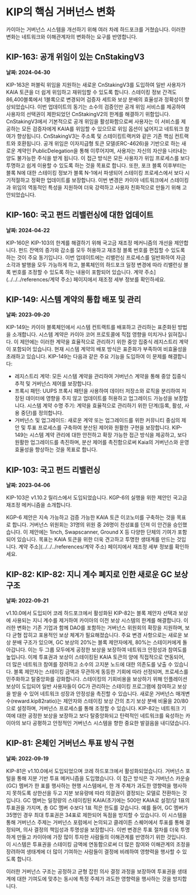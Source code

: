# KIP의 핵심 거버넌스 변화

카이아는 거버넌스 시스템을 개선하기 위해 여러 차례 하드포크를 거쳤습니다. 이러한 변화는 네트워크와 이해관계자의 변화하는 요구를 반영합니다.

## KIP-163: 공개 위임이 있는 CnStakingV3 <a id="KIP-163"></a>

**날짜: 2024-04-30**

KIP-163은 퍼블릭 위임을 지원하는 새로운 CnStakingV3를 도입하여 일반 사용자가 KAIA 토큰을 더 쉽게 위임하고 재위임할 수 있도록 합니다. 스테이킹 정보 간격도 86,400블록에서 1블록으로 변경되어 검증자 세트와 보상 분배의 효율성과 정확성이 향상되었습니다.
이번 업데이트의 동기는 소수의 검증인만 공개 위임 서비스를 제공하여 사용자의 선택권이 제한되었던 CnStakingV2의 한계를 해결하기 위함입니다. CnStakingV3에서 기본적으로 공개 위임을 활성화함으로써 사용자는 이 서비스를 제공하는 모든 검증자에게 KAIA를 위임할 수 있으므로 위임 옵션이 넓어지고 네트워크 참여가 향상됩니다.
CnStakingV3는 주소록 및 스테이킹트랙커와 같은 기존 핵심 컨트랙트와 호환됩니다. 공개 위임은 이자지급형 토큰 모델(ERC-4626)을 기반으로 하는 새로운 계약인 PublicDelegation을 통해 이루어지며, 사용자는 자신의 자산을 나타내는 양도 불가능한 주식을 받게 됩니다. 이 접근 방식은 모든 사용자가 위임 프로세스를 보다 투명하고 쉽게 이용할 수 있도록 하는 것을 목표로 합니다.
또한, 포크 블록 이후부터는 블록 N에 대한 스테이킹 정보가 블록 N-1에서 파생되어 스테이킹 프로세스에서 보다 시기적절하고 정확한 업데이트를 보장합니다. 이번 변경은 카이아 네트워크에서 스테이킹과 위임의 역동적인 특성을 지원하여 더욱 강력하고 사용자 친화적으로 만들기 위해 고안되었습니다.

## KIP-160: 국고 펀드 리밸런싱에 대한 업데이트 <a id="KIP-160"></a>

**날짜: 2024-04-22**

KIP-160은 KIP-103의 한계를 해결하기 위해 국고금 재조정 메커니즘의 개선을 제안합니다. 펀드 잔액의 증가와 감소를 모두 허용하고 재조정 블록 번호를 편집할 수 있도록 하는 것이 주요 동기입니다. 이번 업데이트에는 리밸런싱 프로세스를 일반화하여 자금 소각과 발행을 모두 가능하게 하고, 블록체인의 하드포크 일정 변경에 따라 리밸런싱 블록 번호를 조정할 수 있도록 하는 내용이 포함되어 있습니다. 계약 주소](../../../references/계약 주소) 페이지에서 재조정 세부 정보를 확인하세요.

## KIP-149: 시스템 계약의 통합 배포 및 관리 <a id="KIP-149"></a>

**날짜: 2023-09-20**

KIP-149는 카이아 블록체인에서 시스템 컨트랙트를 배포하고 관리하는 표준화된 방법을 소개합니다. 시스템 계약은 카이아 코어 프로토콜에 직접 영향을 미치거나 읽혀집니다. 이 제안에는 이러한 계약을 효율적으로 관리하기 위한 중앙 집중식 레지스트리 계약이 포함되어 있습니다. 현재 시스템 계약의 배포 방식은 표준화가 부족하여 비효율성을 초래하고 있습니다. KIP-149는 다음과 같은 주요 기능을 도입하여 이 문제를 해결합니다:

- 레지스트리 계약: 모든 시스템 계약을 관리하여 거버넌스 계약을 통해 중앙 집중식 추적 및 거버넌스 제어를 보장합니다.
- 프록시 패턴: UUPS 프록시 패턴을 사용하여 데이터 저장소와 로직을 분리하여 저장된 데이터에 영향을 주지 않고 업데이트를 허용하고 업그레이드 가능성을 보장합니다.
  시스템 계약 수명 주기: 계약을 효율적으로 관리하기 위한 단계(등록, 활성, 사용 중단)를 정의합니다.
- 거버넌스 및 업그레이드: 새로운 계약 또는 업그레이드를 위한 커뮤니티 중심의 제안 및 투표 프로세스를 구축하여 분산된 제어와 원활한 구현을 보장합니다.
  KIP-149는 시스템 계약 관리에 대한 안전하고 확장 가능한 접근 방식을 제공하고, 보다 원활한 업그레이드를 촉진하며, 분산 제어를 촉진함으로써 Kaia의 거버넌스와 운영 효율성을 향상하는 것을 목표로 합니다.

## KIP-103: 국고 펀드 리밸런싱 <a id="KIP-103"></a>

**날짜: 2023-04-06**

KIP-103은 v1.10.2 릴리스에서 도입되었습니다. KGP-6의 실행을 위한 제안인 국고금 재조정 메커니즘을 소개합니다.

KGP-6 제안은 지속 가능하고 검증 가능한 KAIA 토큰 이코노미를 구축하는 것을 목표로 합니다. 거버넌스 위원회는 31명의 위원 중 26명이 찬성표를 던져 이 안건을 승인했습니다. 이 제안에는 1inch, Swapscanner, Ground X 등 다양한 단체의 기여가 포함되어 있습니다. 목표는 KAIA 토큰을 위한 더욱 견고하고 투명한 생태계를 만드는 것입니다. 계약 주소](../../../references/계약 주소) 페이지에서 재조정 세부 정보를 확인하세요.

## KIP-82: KIP-82: 지니 계수 폐지로 인한 새로운 GC 보상 구조 <a id="KIP-82"></a>

**날짜: 2022-09-21**

v1.10.0에서 도입되어 코레 하드포크에서 활성화된 KIP-82는 블록 제안자 선택과 보상에 사용되는 지니 계수를 제거하여 카이아의 이전 보상 시스템의 한계를 해결합니다. 이러한 변화는 기존 기업과 함께 DAO를 포함하는 거버넌스 위원회의 확장을 지원하며, 보다 균형 잡히고 포용적인 보상 체계가 필요해졌습니다.
주요 변경 사항으로는 새로운 보상 분배 구조가 있으며, GC 보상의 20%는 블록 제안자에게, 80%는 스테이커에게 돌아갑니다. 이는 두 그룹 모두에게 공정한 보상을 보장하여 네트워크 안정성과 참여도를 높입니다. 이제 투표권과 보상이 스테이킹된 KAIA 토큰의 양에 직접적으로 연동되어, 더 많은 네트워크 참여를 장려하고 소수의 고지분 노드에 대한 의존도를 낮출 수 있습니다. 블록 제안자는 스테이킹 금액과 무관하게 동등한 기회에 따라 선정되며, 프로세스를 민주화하고 탈중앙화를 강화합니다.
스테이킹의 기회비용을 보상하기 위해 인플레이션 보상이 도입되어 일반 사용자들이 GC가 관리하는 스테이킹 프로그램에 참여하고 보상을 받을 수 있어 네트워크 성장과 안정성을 촉진할 수 있습니다.
새로운 거버넌스 매개변수(reward.kip82ratio)는 제안자와 스테이킹 보상 간의 초기 보상 분배 비율을 20/80으로 설정하며, 거버넌스 프로세스를 통해 조정할 수 있습니다.
KIP-82는 네트워크 기여에 대한 공정한 보상을 보장하고 보다 탈중앙화되고 탄력적인 네트워크를 육성하는 카이아의 보다 공평하고 안정적인 거버넌스 시스템을 향한 중요한 발걸음을 내디뎠습니다.

## KIP-81: 온체인 거버넌스 투표 방식 구현 <a id="KIP-81"></a>

**날짜: 2022-09-19**

KIP-81은 v1.10.0에서 도입되었으며 코레 하드포크에서 활성화되었습니다. 거버넌스 포털을 통해 지분 기반 투표 메커니즘을 도입했습니다. 이 접근 방식은 각 거버넌스 카운슬(GC) 멤버가 한 표를 행사하는 현행 시스템에서, 한 개 주체가 과도한 영향력을 행사하지 못하도록 상한선을 두고 지분 보유량에 따라 의결권이 결정되는 모델로 전환하는 것입니다.
GC 멤버는 일정량의 스테이킹된 KAIA(초기에는 500만 KAIA로 설정)당 1표의 투표권을 가지며, 총 GC 멤버 수보다 1표 적은 한도를 갖습니다. 예를 들어, GC 멤버가 35명인 경우 최대 투표권은 34표로 제한되어 독점을 방지할 수 있습니다.
이 시스템을 통해 거버넌스 주제는 거버넌스 포럼에서 논의되고 클레이튼 스퀘어에서 투표를 통해 결정되며, 의사 결정의 책임성과 투명성을 보장합니다.
이번 변경은 투표 절차를 더욱 투명하게 만들고 카이아에 가장 많이 투자한 사람들의 이해관계를 반영하기 위한 것입니다. 이 시스템은 투표권을 스테이킹 금액에 연동함으로써 더 많은 참여와 이해관계의 조정을 장려하여 생태계에 더 많이 기여하는 사람들이 결정에 비례하여 영향력을 행사할 수 있도록 합니다.

이러한 거버넌스 구조는 공정하고 균형 잡힌 의사 결정 과정을 보장하여 투표권을 생태계에 대한 기여도에 맞추는 동시에 특정 주체가 과도한 영향력을 행사하는 것을 방지합니다.
